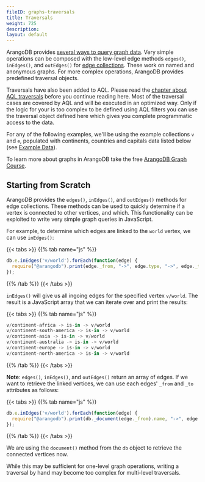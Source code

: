 ```yaml
---
fileID: graphs-traversals
title: Traversals
weight: 725
description: 
layout: default
---
```

ArangoDB provides [several ways to query graph data](../).
Very simple operations can be composed with the low-level edge methods `edges()`, `inEdges()`, and `outEdges()` for
[edge collections](../graphs-edges). These work on named and anonymous graphs. For more complex operations,
ArangoDB provides predefined traversal objects.

Traversals have also been added to AQL.
Please read the [chapter about AQL traversals](.) before you continue reading here.
Most of the traversal cases are covered by AQL and will be executed in an optimized way.
Only if the logic for your is too complex to be defined using AQL filters you can use the traversal object defined
here which gives you complete programmatic access to the data.

For any of the following examples, we'll be using the example collections `v` and `e`,
populated with continents, countries and capitals data listed below (see [Example Data](graphs-traversals-example-data)).

To learn more about graphs in ArangoDB take the free
[ArangoDB Graph Course](https://www.arangodb.com/arangodb-graph-course).

## Starting from Scratch

ArangoDB provides the `edges()`, `inEdges()`, and `outEdges()` methods for edge collections.
These methods can be used to quickly determine if a vertex is connected to other vertices,
and which.
This functionality can be exploited to write very simple graph queries in JavaScript.

For example, to determine which edges are linked to the `world` vertex, we can use `inEdges()`:

{{< tabs >}}
{{% tab name="js" %}}
```js
db.e.inEdges('v/world').forEach(function(edge) { 
  require("@arangodb").print(edge._from, "->", edge.type, "->", edge._to); 
});
```
{{% /tab %}}
{{< /tabs >}}

`inEdges()` will give us all ingoing edges for the specified vertex `v/world`. The result
is a JavaScript array that we can iterate over and print the results:

{{< tabs >}}
{{% tab name="js" %}}
```js
v/continent-africa -> is-in -> v/world
v/continent-south-america -> is-in -> v/world
v/continent-asia -> is-in -> v/world
v/continent-australia -> is-in -> v/world
v/continent-europe -> is-in -> v/world
v/continent-north-america -> is-in -> v/world
```
{{% /tab %}}
{{< /tabs >}}

**Note**: `edges()`, `inEdges()`, and `outEdges()` return an array of edges. If we want to retrieve
the linked vertices, we can use each edges' `_from` and `_to` attributes as follows:

{{< tabs >}}
{{% tab name="js" %}}
```js
db.e.inEdges('v/world').forEach(function(edge) { 
  require("@arangodb").print(db._document(edge._from).name, "->", edge.type, "->", db._document(edge._to).name); 
});
```
{{% /tab %}}
{{< /tabs >}}

We are using the `document()` method from the `db` object to retrieve the connected vertices now.

While this may be sufficient for one-level graph operations, writing a traversal by hand
may become too complex for multi-level traversals.
